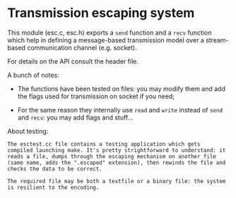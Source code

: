 Transmission escaping system
============================

This module (esc.c, esc.h) exports a `send` function and a `recv` function
which help in defining a message-based transmission model over a
stream-based communication channel (e.g. socket).

For details on the API consult the header file.

A bunch of notes:

  - The functions have been tested on files: you may modify them and add
    the flags used for transmission on socket if you need;

  - For the same reason they internally use `read` and `write` instead of
    `send` and `recv`: you may add flags and stuff...

About testing:

    The esctest.cc file contains a testing application which gets
    compiled launching make. It's pretty strightforward to understand: it
    reads a file, dumps through the escaping mechanism on another file
    (same name, adds the ".escaped" extension), then rewinds the file and
    checks the data to be correct.

    The required file may be both a textfile or a binary file: the system
    is resilient to the encoding.
